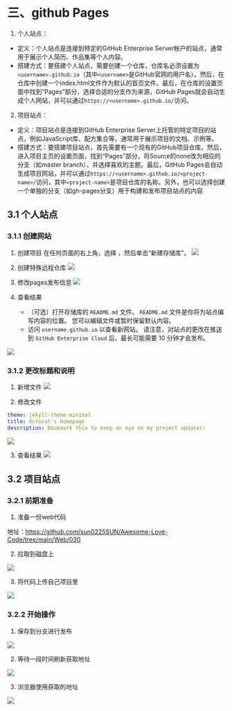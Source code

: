 # 三、github Pages

1. ‌个人站点‌：

- 定义‌：个人站点是连接到特定的GitHub Enterprise Server帐户的站点，通常用于展示个人简历、作品集等个人内容‌。
- ‌搭建方式‌：要搭建个人站点，需要创建一个仓库，仓库名必须设置为`<username>.github.io`（其中`<username>`是GitHub官网的用户名）。然后，在仓库中创建一个index.html文件作为默认的首页文件。最后，在仓库的设置页面中找到“Pages”部分，选择合适的分支作为来源，GitHub Pages就会自动生成个人网站，并可以通过`https://<username>.github.io/`访问。

2. 项目站点‌：

- 定义‌：项目站点是连接到GitHub Enterprise Server上托管的特定项目的站点，例如JavaScript库、配方集合等，通常用于展示项目的文档、示例等。
- ‌搭建方式‌：要搭建项目站点，首先需要有一个现有的GitHub项目仓库。然后，进入项目主页的设置页面，找到“Pages”部分，将Source的none改为相应的分支（如master branch），并选择喜欢的主题。最后，GitHub Pages会自动生成项目网站，并可以通过`https://<username>.github.io/<project-name>/`访问，其中`<project-name>`是项目仓库的名称‌。另外，也可以选择创建一个单独的分支（如gh-pages分支）用于构建和发布项目站点的内容‌


## 3.1 个人站点
### 3.1.1 创建网站

1. 创建项目
在任何页面的右上角，选择 ，然后单击“新建存储库”。
![](/other/version/github/github-43.jpg)

2. 创建特殊远程仓库
![](/other/version/github/github-44.jpg)


3. 修改pages发布信息
![](/other/version/github/github-45.jpg)

4. 查看结果
    - （可选）打开存储库的 `README.md` 文件。 `README.md` 文件是你将为站点编写内容的位置。 您可以编辑文件或暂时保留默认内容。
    - 访问 `username.github.io` 以查看新网站。 请注意，对站点的更改在推送到 `GitHub Enterprise Cloud` 后，最长可能需要 10 分钟才会发布。

![](/other/version/github/github-46.jpg)

### 3.1.2 更改标题和说明

1. 新增文件
![](/other/version/github/github-47.jpg)

2. 修改文件
```yml
theme: jekyll-theme-minimal
title: Octocat's homepage
description: Bookmark this to keep an eye on my project updates!
```
![](/other/version/github/github-48.jpg)

3. 查看结果
![](/other/version/github/github-49.jpg)


## 3.2 项目站点


### 3.2.1 前期准备

1. 准备一份web代码

地址：https://github.com/sun0225SUN/Awesome-Love-Code/tree/main/Web/030

2. 拉取到磁盘上

![](/other/version/github/001.png)

3. 将代码上传自己项目里

![](/other/version/github/002.png)

### 3.2.2 开始操作

1. 保存到分支进行发布

![](/other/version/github/003.png)

2. 等待一段时间刷新获取地址

![](/other/version/github/004.png)

3. 浏览器使用获取的地址

![](/other/version/github/005.png)

